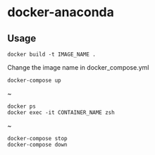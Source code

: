 # docker-anaconda

## Usage

```
docker build -t IMAGE_NAME .
```
Change the image name in docker_compose.yml
```
docker-compose up
```
~
```
docker ps
docker exec -it CONTAINER_NAME zsh
```
~
```
docker-compose stop
docker-compose down
```

